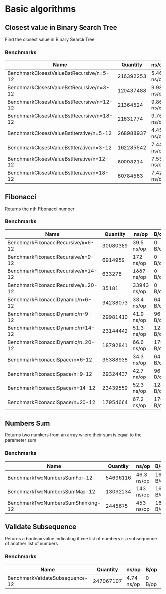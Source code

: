 # Basic algorithms

## Closest value in Binary Search Tree

Find the closest value in Binary Search Tree

### Benchmarks

| Name | Quantity | ns/op | B/op | allocs/op |
|--|--|--|--|--|
| BenchmarkClosestValueBstRecursive/n=5-12 | 216392253 | 5.46 ns/op | 0 B/op | 0 allocs/op
| BenchmarkClosestValueBstRecursive/n=3-12 | 120437488 | 9.98 ns/op | 0 B/op | 0 allocs/op
| BenchmarkClosestValueBstRecursive/n=12-12 | 21364524 | 9.86 ns/op | 0 B/op | 0 allocs/op
| BenchmarkClosestValueBstRecursive/n=18-12 | 21631774 | 9.76 ns/op | 0 B/op | 0 allocs/op
| BenchmarkClosestValueBstIterative/n=5-12 | 268988937 | 4.45 ns/op | 0 B/op | 0 allocs/op
| BenchmarkClosestValueBstIterative/n=3-12 | 162285542 | 7.44 ns/op | 0 B/op | 0 allocs/op
| BenchmarkClosestValueBstIterative/n=12-12 | 60098214 | 7.53 ns/op | 0 B/op | 0 allocs/op
| BenchmarkClosestValueBstIterative/n=18-12 | 60784563 | 7.42 ns/op | 0 B/op | 0 allocs/op

## Fibonacci

Returns the nth Fibonacci number

### Benchmarks

| Name | Quantity | ns/op | B/op | allocs/op |
|--|--|--|--|--|
| BenchmarkFibonacciRecursive/n=6-12 | 30080389  | 39.5 ns/op | 0 B/op | 0 allocs/op |
| BenchmarkFibonacciRecursive/n=9-12 | 6914959  | 172 ns/op | 0 B/op | 0 allocs/op |
| BenchmarkFibonacciRecursive/n=14-12 | 633278  | 1887 ns/op | 0 B/op | 0 allocs/op |
| BenchmarkFibonacciRecursive/n=20-12 | 35181  | 33943 ns/op | 0 B/op | 0 allocs/op |
| BenchmarkFibonacciDynamic/n=6-12 | 34238073  | 33.4 ns/op | 64 B/op | 1 allocs/op |
| BenchmarkFibonacciDynamic/n=9-12 | 29981410  | 41.9 ns/op | 96 B/op | 1 allocs/op |
| BenchmarkFibonacciDynamic/n=14-12 | 23144442  | 51.3 ns/op | 128 B/op | 1 allocs/op |
| BenchmarkFibonacciDynamic/n=20-12 | 18792841  | 66.6 ns/op | 176 B/op | 1 allocs/op |
| BenchmarkFibonacciSpace/n=6-12 | 35388938  | 34.3 ns/op | 64 B/op | 1 allocs/op |
| BenchmarkFibonacciSpace/n=9-12 | 29324437  | 42.7 ns/op | 96 B/op | 1 allocs/op |
| BenchmarkFibonacciSpace/n=14-12 | 23439559  | 52.3 ns/op | 128 B/op | 1 allocs/op |
| BenchmarkFibonacciSpace/n=20-12 | 17954664  | 67.2 ns/op | 176 B/op | 1 allocs/op |

## Numbers Sum

Returns two numbers from an array where their sum is equal to the parameter sum

### Benchmarks

| Name | Quantity | ns/op | B/op | allocs/op |
|--|--|--|--|--|
| BenchmarkTwoNumbersSumFor-12 | 54696116  | 46.3 ns/op | 16 B/op | 1 allocs/op |
| BenchmarkTwoNumbersSumMap-12 | 13092234  | 143 ns/op | 16 B/op | 1 allocs/op |
| BenchmarkTwoNumbersSumShrinking-12 | 2445675  | 453 ns/op | 16 B/op | 1 allocs/op |

## Validate Subsequence

Returns a boolean value indicating if one list of numbers is a subsequence of another list of numbers

### Benchmarks

| Name | Quantity | ns/op | B/op | allocs/op |
|--|--|--|--|--|
| BenchmarkValidateSubsequence-12 | 247067107  | 4.74 ns/op | 0 B/op | 0 allocs/op |
